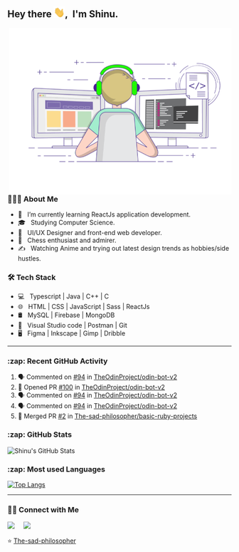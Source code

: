 <h2> Hey there <img src="assets/Hi.gif" width="25">,&nbsp; I'm Shinu.</h2>
<img align="right" alt="GIF" src="assets/techie.gif" width="500"/>


<h3> 👨🏻‍💻 About Me </h3>

- 🔭 &nbsp; I’m currently learning ReactJs application development.
- 🎓 &nbsp; Studying Computer Science.
- 💼 &nbsp; UI/UX Designer and front-end web developer.
- 🌱 &nbsp; Chess enthusiast and admirer.
- ✍️ &nbsp; Watching Anime and trying out latest design trends as hobbies/side hustles.


<h3>🛠 Tech Stack</h3>

- 💻 &nbsp; Typescript | Java | C++ | C
- 🌐 &nbsp;  HTML | CSS | JavaScript | Sass | ReactJs
- 🛢 &nbsp; MySQL | Firebase | MongoDB
- 🔧 &nbsp; Visual Studio code | Postman | Git
- 🖥 &nbsp; Figma | Inkscape | Gimp | Dribble

---

<h3>:zap: Recent GitHub Activity</h3>
  
<!--START_SECTION:activity-->
1. 🗣 Commented on [#94](https://github.com/TheOdinProject/odin-bot-v2/issues/94) in [TheOdinProject/odin-bot-v2](https://github.com/TheOdinProject/odin-bot-v2)
2. 💪 Opened PR [#100](https://github.com/TheOdinProject/odin-bot-v2/pull/100) in [TheOdinProject/odin-bot-v2](https://github.com/TheOdinProject/odin-bot-v2)
3. 🗣 Commented on [#94](https://github.com/TheOdinProject/odin-bot-v2/issues/94) in [TheOdinProject/odin-bot-v2](https://github.com/TheOdinProject/odin-bot-v2)
4. 🗣 Commented on [#94](https://github.com/TheOdinProject/odin-bot-v2/issues/94) in [TheOdinProject/odin-bot-v2](https://github.com/TheOdinProject/odin-bot-v2)
5. 🎉 Merged PR [#2](https://github.com/The-sad-philosopher/basic-ruby-projects/pull/2) in [The-sad-philosopher/basic-ruby-projects](https://github.com/The-sad-philosopher/basic-ruby-projects)
<!--END_SECTION:activity-->


<h3>:zap: GitHub Stats</h3>
<img align="center" alt="Shinu's GitHub Stats" src="https://github-readme-stats.the-sad-philosopher.vercel.app//api?username=the-sad-philosopher&include_all_commits=true&count_private=true&show_icons=true&hide_border=true" />


<h3>:zap: Most used Languages </h3>
 
[![Top Langs](https://github-readme-stats.the-sad-philosopher.vercel.app/api/top-langs/?username=the-sad-philosopher&layout=compact&text_color=daf7dc&bg_color=151515&hide=html)](https://github.com/the-sad-philosopher/github-readme-stats)


---

<h3> 🤝🏻 Connect with Me </h3>

<p align="left">
<a href="https://www.linkedin.com/in/shinudonney/"><img src="https://img.shields.io/badge/linkedin-%230077B5.svg?&style=for-the-badge&logo=linkedin&logoColor=white" /></a>&nbsp;&nbsp;&nbsp;&nbsp;
<a href="mailto:shinudonney@protnmail.com?subject=Hello%20Shinu"><img src="https://img.shields.io/badge/Protonmail-%230077B5.svg?&style=for-the-badge&logo=protonmail&logoColor=white" /></a>
</p>

⭐️ [The-sad-philosopher](https://github.com/The-sad-philosopher)
